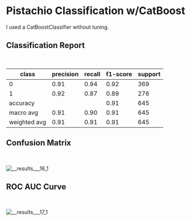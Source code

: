 # Pistachio Classification w/CatBoost

I used a CatBoostClassifier without tuning.<br>

## Classification Report 
<br>


| class        	| precision 	| recall 	| f1-score 	| support 	|
|--------------	|-----------	|--------	|----------	|---------	|
| 0            	| 0.91      	| 0.94   	| 0.92     	| 369      	|
| 1            	| 0.92      	| 0.87   	| 0.89     	| 276     	|
| accuracy     	|           	|        	| 0.91     	| 645     	|
| macro avg    	| 0.91      	| 0.90   	| 0.91     	| 645     	|
| weighted avg 	| 0.91      	| 0.91   	| 0.91     	| 645     	|


## Confusion Matrix
<br>

![__results___16_1](https://github.com/john-fante/pistachio-classification-catboost/assets/50263592/5f51d818-89ab-4df2-8dde-0e91b09aa941)

## ROC AUC Curve
<br>

![__results___17_1](https://github.com/john-fante/pistachio-classification-catboost/assets/50263592/661448ed-eedb-4b4d-9fe9-75c5cedc44e1)
